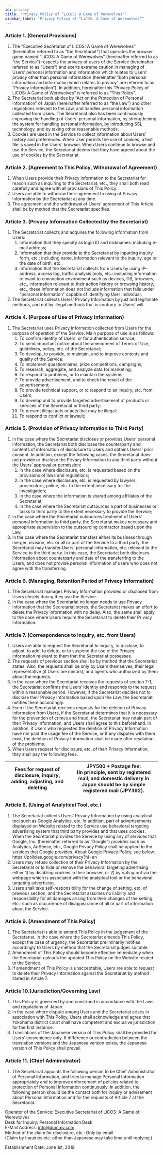 ```yaml
---
id: privacy
title: "Privacy Policy of “LiCOS: A Game of Werewolves”"
sidebar_label: "Privacy Policy of “LiCOS: A Game of Werewolves”"
---
```


### Article 1. (General Provisions)
<ol class="article">
 <li>The "Executive Secretariat of LiCOS: A Game of Werewolves" (hereinafter referred to as "the Secretariat") that operates the browser game named “LiCOS: A Game of Werewolves” (hereinafter referred to as “the Service”) respects the privacy of users of the Service (hereinafter referred to as “Users”) and exerts extreme caution in managing of Users’ personal information and information which relates to Users’ privacy other than personal information (hereinafter “both personal information and information which relates to privacy” are referred to as “Privacy Information”). In addition, hereinafter this “Privacy Policy of LiCOS: A Game of Werewolves” is referred to as “This Policy”.</li>
 <li>The Secretariat both abides by “Act on the Protection of Personal Information” of Japan (hereinafter referred to as “the Law”) and other regulations relevant to the Law, and handles personal information collected from Users. The Secretariat also has been continuously improving the handling of Users' personal information, by strengthening the system for handling personal information, by introducing SSL technology, and by taking other reasonable methods.</li>
 <li>Cookies are used in the Service to collect information about Users' history and preferences. When User permits the use of cookies, a text file is saved in the Users' browser. When Users continue to browse and use the Service, the Secretariat deems that they have agreed about the use of cookies by the Secretariat.</li>
</ol>

### Article 2. (Agreement to This Policy, Withdrawal of Agreement)
<ol class="article">
 <li>When Users provide their Privacy Information to the Secretariat for reason such as inquiring to the Secretariat, etc., they shall both read carefully and agree with all provisions of This Policy.</li>
 <li>Users are able to withdraw their agreement to using of Privacy Information by the Secretariat at any time.</li>
 <li>The agreement and the withdrawal of Users’ agreement of This Article shall be by method that the Secretariat specifies.</li>
</ol>

### Article 3. (Privacy Information Collected by the Secretariat)
<ol class="article">
 <li>The Secretariat collects and acquires the following information from Users:
<ol class="paragraph">
 <li>Information that they specify as login ID and nicknames: including e-mail address;</li>
 <li>Information that they provide to the Secretariat by inputting inquiry form, etc.: including name, information relevant to the inquiry, age or the date of birth, etc.;</li>
 <li>Information that the Secretariat collects from Users by using IP-address, access log, traffic analysis tools, etc.: including information relevant to connection environment such as devices, OS, browsers, etc., information relevant to their action history or browsing history, etc., these information does not include information that falls under "personal information" capable of identifying User individual.</li></ol></li>
 <li>The Secretariat collects Users’ Privacy Information by just and legitimate methods, and not by illegal methods that is contrary to Users’ will.</li>
</ol>

### Article 4. (Purpose of Use of Privacy Information)
<ol class="article">
  <li>The Secretariat uses Privacy Information collected from Users for the purpose of operation of the Service. Main purpose of use is as follows:
<ol class="paragraph">
 <li> To confirm identity of Users, or for authentication service;</li>
 <li>To send important notice about the amendment of Terms of Use, guidelines, policy, etc. of the Secretariat;</li>
 <li>To develop, to provide, to maintain, and to improve contents and quality of the Service;</li>
 <li>To implement questionnaires, prize competitions, campaigns;</li>
 <li>To research, aggregate, and analyze data  for marketing;</li>
 <li>To respond to problems, or to maintain the systems;</li>
 <li>To provide advertisement, and to check the result of the advertisement;</li>
 <li>To provide technical support, or to respond to an inquiry, etc. from Users;</li>
 <li>To develop and to provide targeted advertisement of products or services of the Secretariat or third party;</li>
 <li>To prevent illegal acts or acts that may be illegal;</li>
 <li>To respond to conflict or lawsuit;</li></ol></li>
</ol>

### Article 5. (Provision of Privacy Information to Third Party)
<ol class="article">
 <li>In the case where the Secretariat discloses or provides Users’ personal information, the Secretariat both discloses the counterparty and contents of information of disclosure to Users and obtains Users’ prior consent. In addition, except the following cases, the Secretariat does not provide or disclose the Privacy Information to any third party without the Users’ approval or permission:
<ol class="paragraph">
 <li>In the case where disclosure, etc. is requested based on the provisions of laws and regulations;</li>
 <li>In the case where disclosure, etc. is requested by lawyers, prosecutors, police, etc. to the extent necessary for the investigation;</li>
 <li>In the case where the information is shared among affiliates of the Secretariat;</li>
 <li>In the case where the Secretariat outsources a part of businesses or tasks to third party to the extent necessary to provide the Service;</li></ol></li>
 <li>In the case where the Secretariat outsources treatment of Users’ personal information to third party, the Secretariat makes necessary and appropriate supervision to the outsourcing contractor based upon the Law.</li>
 <li>In the case where the Secretariat transfers either its business through merger, division, etc. or all or part of the Service to a third party, the Secretariat may transfer Users’ personal information, etc. relevant to the Service to the third party. In this case, the Secretariat both discloses information about counterparty and date of the transferring to the Users, and does not provide personal information of users who does not agree with the transferring.</li>
</ol>

### Article 6. (Managing, Retention Period of Privacy Information)
<ol class="article">
 <li> The Secretariat manages Privacy Information provided or disclosed from Users closely during they use the Service.</li>
 <li>In the case where the Secretariat no longer needs to use Privacy Information that the Secretariat stores, the Secretariat makes an effort to delete the Privacy Information with no delay. Also, the same shall apply to the case where Users require the Secretariat to delete their Privacy Information.</li>
</ol>

### Article 7. (Correspondence to Inquiry, etc. from Users)
<ol class="article">
 <li>Users are able to request the Secretariat to inquiry, to disclose, to adjust, to add, to delete, or to suspend the use of the Privacy Information relevant to them that the Secretariat possesses.</li>
 <li>The requests of previous section shall be by method that the Secretariat states. Also, the requests shall be only by Users themselves, their legal representative (if Users are minors), and agents who authorized by them about the requests.</li>
 <li>In the case where the Secretariat receives the requests of section 7-1, the Secretariat confirms the Users’ identity and responds to the request within a reasonable period.
However, if the Secretariat decides not to disclose their Privacy Information based upon the Law, the Secretariat notifies them accordingly.</li>
 <li>Even if the Secretariat receives requests for the deletion of Privacy Information from Users, if the Secretariat determines that it is necessary for the prevention of crimes and fraud, the Secretariat may retain part of their Privacy Information, and Users shall agree to this beforehand.
In addition, if Users who requested the deletion of Privacy Information have not paid the usage fee of the Service, or if any disputes with them exist, the deletion of Privacy Information shall be made after resolution of the problems.</li>
 <li>When Users request for disclosure, etc. of their Privacy Information, they shall pay the following fees.</li>
</ol>


| Fees for request of disclosure, inquiry, adding, adjusting, and deleting |JPY500 + Postage fee: <br> (In principle, sent by registered mail, and domestic delivery in Japan should be by simple registered mail (JPY392). |
| ---- | ---- |

### Article 8. (Using of Analytical Tool, etc.)
<ol class="article">
 <li>The Secretariat collects Users’ Privacy Information by using analytical tool such as Google Analytics, etc. In addition, part of advertisements displayed on Website related to the Service use behavioral targeting advertising system that third party provides and that uses cookies.
When the Secretariat provides the Service by using any of services that Google, Inc. (hereinafter referred to as “Google”) provides such as Analytics, AdSense, etc., Google Privacy Policy shall be applied to the services that Google provides.
About Google Privacy Policy, see below.<br>
https://policies.google.com/privacy?hl=en</li>
 <li>Users may refuse collection of their Privacy Information by the Secretariat or to hide or remove the behavioral targeting advertising either 1) by disabling cookies in their browser, or 2) by opting out via the webpage which is associated with the analytical tool or the behavioral targeting advertising.</li>
 <li>Users shall take self-responsibility for the change of setting, etc. of previous section, and the Secretariat assumes no liability and responsibility for all damages arising from their changes of  the setting, etc.: such as occurrence of disappearance of all or part of information about the Service.</li>
</ol>

### Article 9. (Amendment of This Policy)
<ol class="article">
 <li>The Secretariat is able to amend This Policy in the judgement of the Secretariat. In the case where the Secretariat amends This Policy, except the case of urgency, the Secretariat preliminarily notifies accordingly to Users by method that the Secretariat judges suitable.</li>
 <li>Amendment of This Policy should become effective immediately when the Secretariat uploads the updated This Policy on the Website related to the Service.</li>
 <li>If amendment of This Policy is unacceptable, Users are able to request to delete their Privacy Information against the Secretariat by method stated in Article 7.</li>
</ol>

### Article 10.(Jurisdiction/Governing Law)
<ol class="article">
 <li>This Policy is governed by and construed in accordance with the Laws and regulations of Japan.</li>
 <li>In the case where dispute among Users and the Secretariat arises in association with This Policy, Users shall acknowledge and agree that Yokohama district court shall have competent and exclusive jurisdiction for the first instance.</li>
 <li>Translations of the Japanese version of This Policy shall be provided for Users’ convenience only. If difference or contradiction between the translation versions and the Japanese version exists, the Japanese version of This Policy shall prevail.</li>
</ol>

### Article 11. (Chief Administrator)
<ol class="article">
 <li>The Secretariat appoints the following person to be Chief Administrator of Personal Information, and tries to manage Personal Information appropriately and to improve enforcement of policies related to protection of Personal Information continuously. In addition, the following person should be the contact both for inquiry or advisement about Personal Information and for the requests of Article 7 at the Secretariat.</li>
</ol>

Operator of the Service: Executive Secretariat of LiCOS: A Game of Werewolves  
Desk for Inquiry: Personal Information Desk  
E-Mail Address: info@dummy.com  
Method of the claim for disclosure, etc.: Only by email  
(Claim by Inquiries etc. other than Japanese may take time until replying.)  

Establishment Date: June 1st, 2019 

